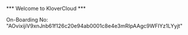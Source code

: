 *** Welcome to KloverCloud ***

On-Boarding No: &#34;AOvixijiV9xnJnb61f126c20e94ab0001c8e4e3mRIpAAgc9WFIYz1LYyjt&#34;
